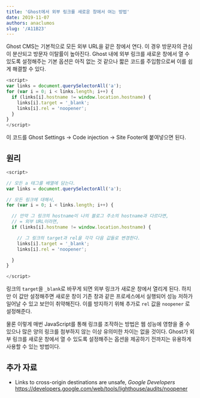 ```yaml
---
title: 'Ghost에서 외부 링크를 새로운 창에서 여는 방법'
date: 2019-11-07
authors: anaclumos
slug: '/A11B23'
---
```


Ghost CMS는 기본적으로 모든 외부 URL을 같은 창에서 연다. 이 경우 방문자의 관심이 분산되고 방문자 이탈률이 높아진다. Ghost 내에 외부 링크를 새로운 창에서 열 수 있도록 설정해주는 기본 옵션은 아직 없는 것 같으나 짧은 코드를 주입함으로써 이를 쉽게 해결할 수 있다.

```js
<script>
var links = document.querySelectorAll('a');
for (var i = 0; i < links.length; i++) {
  if (links[i].hostname != window.location.hostname) {
    links[i].target = '_blank';
    links[i].rel = 'noopener';
  }
}
</script>
```

이 코드를 Ghost Settings → Code injection → Site Footer에 붙여넣으면 된다.

## 원리

```js
<script>

// 모든 a 태그를 배열에 담는다.
var links = document.querySelectorAll('a');

// 모든 링크에 대해서,
for (var i = 0; i < links.length; i++) {

  // 만약 그 링크의 hostname이 나의 블로그 주소의 hostname과 다르다면,
  // = 외부 URL이라면,
  if (links[i].hostname != window.location.hostname) {

    // 그 링크의 target과 rel을 각각 다음 값들로 변경한다.
    links[i].target = '_blank';
    links[i].rel = 'noopener';

  }
}

</script>
```

링크의 `target`을 `_blank`로 바꾸게 되면 외부 링크가 새로운 창에서 열리게 된다. 하지만 이 값만 설정해주면 새로운 창이 기존 창과 같은 프로세스에서 실행되어 성능 저하가 일어날 수 있고 보안이 취약해진다. 이를 방지하기 위해 추가로 `rel` 값을 `noopener` 로 설정해준다.

물론 이렇게 매번 JavaScript를 통해 링크를 조작하는 방법은 웹 성능에 영향을 줄 수 있으나 많은 양의 링크를 첨부하지 않는 이상 유의미한 차이는 없을 것이다. Ghost가 외부 링크를 새로운 창에서 열 수 있도록 설정해주는 옵션을 제공하기 전까지는 유용하게 사용할 수 있는 방법이다.

## 추가 자료

- Links to cross-origin destinations are unsafe, _Google Developers_\
  <https://developers.google.com/web/tools/lighthouse/audits/noopener>

